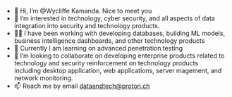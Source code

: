 - 👋 Hi, I’m @Wycliffe Kamanda. Nice to meet you
- 👀 I’m interested in technology, cyber security, and all aspects of data integration into security and technology products.
- 👨‍💻 I have been working with developing databases, building ML models, business intelligence dashboards, and other technology products
- 🌱 Currently I am learning on advanced penetration testing 
- 💞️ I’m looking to collaborate on developing enterprise products related to technology and security
      reinforcement on technology products including desktop application, web applications, server magement, and network monitoring.
- 📫 Reach me by email dataandtech@proton.ch

<!---
Wyclefo/Wyclefo is a ✨ special ✨ repository because its `README.md` (this file) appears on your GitHub profile.
You can click the Preview link to take a look at your changes.
--->

